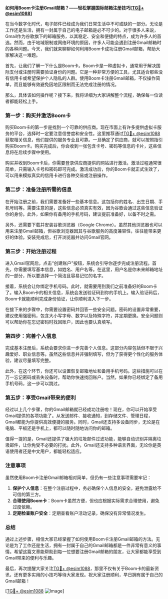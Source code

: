 **如何用Boom卡注册Gmail邮箱？——轻松掌握国际邮箱注册技巧[[TG💪+ @esim1088](https://t.me/s/esim1088)]**

在当今数字化时代，电子邮件已经成为我们日常生活中不可或缺的一部分。无论是工作还是生活，拥有一封属于自己的电子邮箱是必不可少的。对于很多人来说，Gmail作为谷歌旗下的邮箱服务，以其稳定、安全和便捷的特点，成为许多人的首选。然而，由于地域限制或网络环境的原因，许多人可能会遇到注册Gmail邮箱时的各种问题。今天，我们就来聊聊如何利用Boom卡成功注册Gmail邮箱，帮助大家解决这一难题。

首先，让我们了解一下什么是Boom卡。Boom卡是一种虚拟卡，通常用于解决国际支付或注册时需要验证身份的问题。它是一种非常方便的工具，尤其适合那些没有信用卡或希望保护个人隐私的人群。使用Boom卡注册Gmail邮箱，不仅操作简单，而且能够有效避免因地区限制而无法完成注册的情况。

那么，具体该如何操作呢？接下来，我将详细为大家讲解整个流程，确保每一位读者都能轻松上手。

### 第一步：购买并激活Boom卡

购买Boom卡的第一步是找到一个可靠的供应商。现在市面上有许多提供虚拟卡服务的平台，选择时一定要注意信誉度和安全性。这里推荐通过[TG💪+ @esim1088](https://t.me/s/esim1088)获取相关信息，他们提供的服务专业且可靠。一旦确定了供应商，就可以按照指引购买Boom卡。购买完成后，你会收到一张包含卡号、密码等信息的卡片，这些信息将在后续步骤中使用。

购买并收到Boom卡后，你需要登录供应商提供的网站进行激活。激活过程通常很简单，只需输入卡号和密码即可完成。激活成功后，你的Boom卡就正式生效了，可以用来模拟真实的信用卡进行各种交易或注册操作。

### 第二步：准备注册所需的信息

在开始注册之前，我们需要准备好一些基本信息。这包括你的姓名、出生日期、手机号码等。需要注意的是，这些信息必须真实有效，因为谷歌会通过这些信息验证你的身份。此外，如果你有备用的手机号码，建议提前准备好，以备不时之需。

另外，还需要下载并安装谷歌浏览器（Google Chrome）。虽然其他浏览器也可以用来注册Gmail邮箱，但谷歌浏览器因其与谷歌服务的高度兼容性，往往能带来更好的体验。安装完成后，打开浏览器并访问Gmail官网。

### 第三步：开始注册过程

进入Gmail官网后，点击“创建账户”按钮，系统会引导你逐步完成注册流程。首先，你需要填写基本信息，如姓名、用户名等。在这里，用户名是你未来邮箱地址的一部分，所以要选择一个简洁且容易记忆的名字。

接着，系统会让你绑定手机号码。此时，就需要用到我们之前准备好的Boom卡了。输入Boom卡的相关信息，系统会发送验证码到你的手机上。输入验证码后，Boom卡就能顺利完成身份验证，让你顺利进入下一步。

在接下来的步骤中，你需要设置密码并回答一些安全问题。密码的设置非常重要，建议使用强密码，包含大小写字母、数字以及特殊字符，并定期更换。安全问题则可以帮助你在忘记密码时找回账户，因此也要认真填写。

### 第四步：完善个人信息

完成基本注册后，系统会要求你进一步完善个人信息。这部分内容包括但不限于兴趣爱好、职业信息等。虽然这些信息并非强制填写，但为了获得更个性化的服务体验，建议尽量填写完整。

此外，在这个环节，你还可以设置恢复邮箱地址和备用手机号码。这些措施可以在万一忘记密码或丢失设备时，帮助你快速找回账户。当然，如果你已经绑定了备用手机号码，这一步可以跳过。

### 第五步：享受Gmail带来的便利

经过以上几个步骤，你的Gmail邮箱就已经成功注册啦！现在，你可以开始享受Gmail提供的各项功能了。从发送邮件、接收通知，到存储文件、管理日程，Gmail都能为你提供高效便捷的服务。同时，Gmail还支持多设备同步，无论是在电脑、平板还是手机上，都可以随时随地访问你的邮箱。

值得一提的是，Gmail还提供了强大的垃圾邮件过滤功能，能够自动识别并隔离垃圾邮件，让你免受不必要的打扰。此外，Gmail还支持多种语言界面，无论你是英语使用者还是中文用户，都能轻松适应。

### 注意事项

虽然使用Boom卡注册Gmail邮箱相对简单，但仍有一些注意事项需要牢记：

1. **保护个人信息**：在整个注册过程中，务必确保个人信息的安全，避免泄露给不可信的第三方。
2. **合理使用Boom卡**：Boom卡虽然方便，但也应根据实际需求合理使用，避免过度依赖。
3. **定期检查账户安全**：定期查看账户活动记录，确保没有异常情况发生。

### 总结

通过上述步骤，相信大家已经掌握了如何使用Boom卡注册Gmail邮箱的方法。无论是为了工作还是生活，拥有一封属于自己的Gmail邮箱都是一件非常有意义的事情。希望这篇文章能帮助到每一位想要注册Gmail邮箱的朋友，让大家都能享受到Gmail带来的便利与乐趣。

最后，再次提醒大家关注[TG💪+ @esim1088](https://t.me/s/esim1088)，那里不仅有关于Boom卡的最新资讯，还有更多实用的小技巧等待大家发现。祝大家注册顺利，早日拥有属于自己的Gmail邮箱！

[[TG💪+ @esim1088](https://t.me/s/esim1088) ![Image](https://i.postimg.cc/4NQfJmqS/Snipaste-2025-05-13-00-14-12.png)]